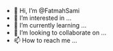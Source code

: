 - 👋 Hi, I’m @FatmahSami
- 👀 I’m interested in ...
- 🌱 I’m currently learning ...
- 💞️ I’m looking to collaborate on ...
- 📫 How to reach me ...

<!---
FatmahSami/FatmahSami is a ✨ special ✨ repository because its `README.md` (this file) appears on your GitHub profile.
You can click the Preview link to take a look at your changes.
--->
